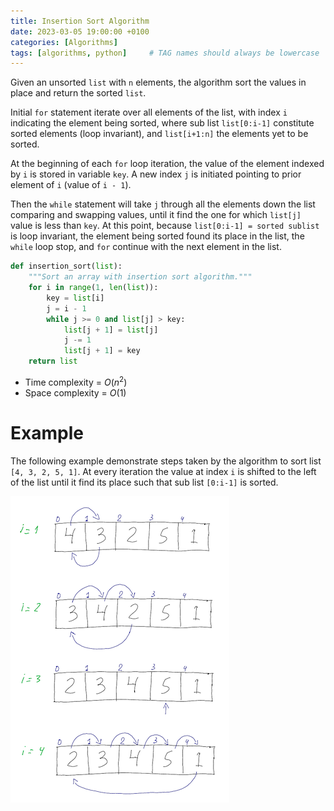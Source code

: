 ```yaml
---
title: Insertion Sort Algorithm
date: 2023-03-05 19:00:00 +0100
categories: [Algorithms]
tags: [algorithms, python]     # TAG names should always be lowercase
---
```


Given an unsorted `list` with `n` elements, the algorithm sort the values in place and return the sorted `list`.

Initial `for` statement iterate over all elements of the list, with index `i` indicating the element being sorted, where sub list `list[0:i-1]` constitute sorted elements (loop invariant), and `list[i+1:n]` the elements yet to be sorted.

At the beginning of each `for` loop iteration, the value of the element indexed by `i` is stored in variable `key`. A new index `j` is initiated pointing to prior element of `i` (value of `i - 1`).

Then the `while` statement will take `j` through all the elements down the list comparing and swapping values, until it find the one for which `list[j]` value is less than `key`. At this point, because `list[0:i-1] = sorted sublist` is loop invariant, the element being sorted found its place in the list, the `while` loop stop, and `for` continue with the next element in the list.

```python
def insertion_sort(list):
    """Sort an array with insertion sort algorithm."""
    for i in range(1, len(list)):
        key = list[i]
        j = i - 1
        while j >= 0 and list[j] > key:
            list[j + 1] = list[j]
            j -= 1
            list[j + 1] = key
    return list
```

- Time complexity = $O(n^2)$
- Space complexity = $O(1)$

# Example

The following example demonstrate steps taken by the algorithm to sort list `[4, 3, 2, 5, 1]`. At every iteration the value at index `i` is shifted to the left of the list until it find its place such that sub list `[0:i-1]` is sorted.

![Insertion sort](/assets/img/posts/2023-03-05-insertion_sort.png)
